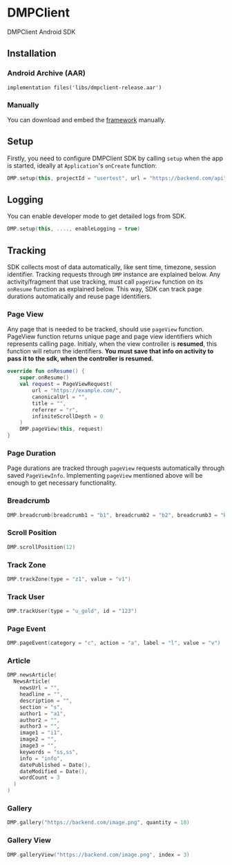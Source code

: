# DMPClient

DMPClient Android SDK

## Installation

### Android Archive (AAR)
```
implementation files('libs/dmpclient-release.aar')
```

### Manually
You can download and embed the [framework](https://github.com/brainsland/DMPAndroidClientPublic/blob/master/dmp/libs/dmpclient-release.aar) manually.

## Setup
Firstly, you need to configure DMPClient SDK by calling `setup` when the app is started, ideally at `Application`'s `onCreate` function:

```kotlin
DMP.setup(this, projectId = "usertest", url = "https://backend.com/api", language = "tr")
```

## Logging
You can enable developer mode to get detailed logs from SDK.

```kotlin
DMP.setup(this, ...., enableLogging = true)
```

## Tracking
SDK collects most of data automatically, like sent time, timezone, session identifier. Tracking requests through `DMP` instance are explained below. Any activity/fragment that use tracking, must call `pageView` function on its `onResume` function as explained below. This way, SDK can track page durations automatically and reuse page identifiers.

### Page View
Any page that is needed to be tracked, should use `pageView` function. PageView function returns unique page and page view identifiers which represents calling page. Initialy, when the view controller is **resumed**, this function will return the identifiers. **You must save that info on activity to pass it to the sdk, when the controller is resumed.**

```kotlin
override fun onResume() {
    super.onResume()
    val request = PageViewRequest(
        url = "https://example.com/",
        canonicalUrl = "",
        title = "",
        referrer = "r",
        infiniteScrollDepth = 0
    )
    DMP.pageView(this, request)
}
```

### Page Duration
Page durations are tracked through `pageView` requests automatically through saved `PageViewInfo`. Implementing `pageView` mentioned above will be enough to get necessary functionality.

### Breadcrumb
```kotlin
DMP.breadcrumb(breadcrumb1 = "b1", breadcrumb2 = "b2", breadcrumb3 = "b3", breadcrumb4 = "b4", breadcrumb5 = "b5")
```

### Scroll Position
```kotlin
DMP.scrollPosition(12)
```

### Track Zone
```kotlin
DMP.trackZone(type = "z1", value = "v1")
```

### Track User
```kotlin
DMP.trackUser(type = "u_gold", id = "123")
```

### Page Event
```kotlin
DMP.pageEvent(category = "c", action = "a", label = "l", value = "v")
```

### Article
```kotlin
DMP.newsArticle(
  NewsArticle(
    newsUrl = "",
    headline = "",
    description = "",
    section = "s",
    author1 = "a1",
    author2 = "",
    author3 = "",
    image1 = "i1",
    image2 = "",
    image3 = "",
    keywords = "ss,ss",
    info = "info",
    datePublished = Date(),
    dateModified = Date(),
    wordCount = 3
  )
)
```

### Gallery
```kotlin
DMP.gallery("https://backend.com/image.png", quantity = 10)
```

### Gallery View
```kotlin
DMP.galleryView("https://backend.com/image.png", index = 3)
```
